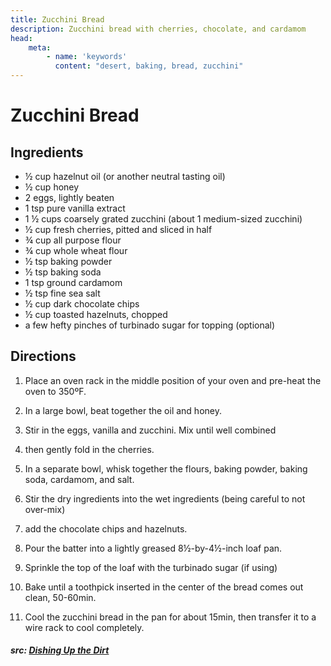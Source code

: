 ```yaml
---
title: Zucchini Bread
description: Zucchini bread with cherries, chocolate, and cardamom
head:
    meta:
        - name: 'keywords'
          content: "desert, baking, bread, zucchini"
---
```


# Zucchini Bread
## Ingredients
- &frac12; cup hazelnut oil (or another neutral tasting oil)
- &frac12; cup honey
- 2 eggs, lightly beaten
- 1 tsp pure vanilla extract
- 1 &frac12; cups coarsely grated zucchini (about 1 medium-sized zucchini)
- &frac12; cup fresh cherries, pitted and sliced in half
- &frac34; cup all purpose flour
- &frac34; cup whole wheat flour
- &frac12; tsp baking powder
- &frac12; tsp baking soda
- 1 tsp ground cardamom
- &frac12; tsp fine sea salt
- &frac12; cup dark chocolate chips
- &frac12; cup toasted hazelnuts, chopped
- a few hefty pinches of turbinado sugar for topping (optional)

## Directions
1. Place an oven rack in the middle position of your oven and pre-heat the oven to 350ºF.

2. In a large bowl, beat together the oil and honey.

3. Stir in the eggs, vanilla and zucchini. Mix until well combined

4. then gently fold in the cherries.

5. In a separate bowl, whisk together the flours, baking powder, baking soda, cardamom, and salt. 

6. Stir the dry ingredients into the wet ingredients (being careful to not over-mix)

7. add the chocolate chips and hazelnuts.

8. Pour the batter into a lightly greased 8&frac12;-by-4&frac12;-inch loaf pan.

9. Sprinkle the top of the loaf with the turbinado sugar (if using)

10. Bake until a toothpick inserted in the center of the bread comes out clean, 50-60min.

11. Cool the zucchini bread in the pan for about 15min, then transfer it to a wire rack to cool completely.

##### src: [Dishing Up the Dirt](https://dishingupthedirt.com/recipes/zucchini-bread-cherries-chocolate-cardamom/)